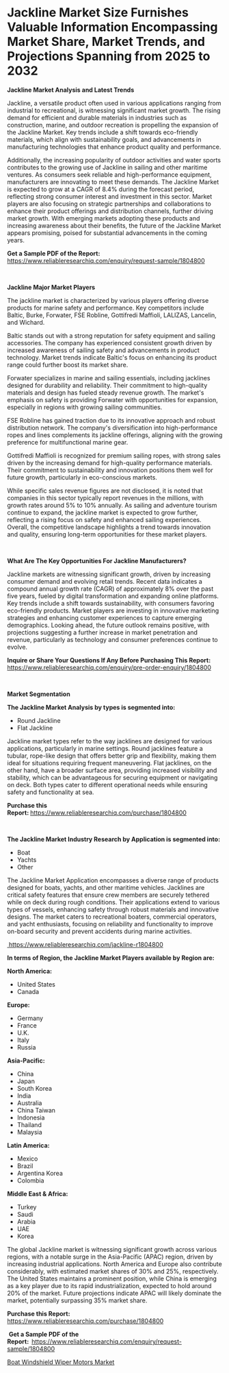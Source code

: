<p><h1>Jackline Market Size Furnishes Valuable Information Encompassing Market Share, Market Trends, and Projections Spanning from 2025 to 2032</h1></p><p><strong>Jackline Market Analysis and Latest Trends</strong></p>
<p><p>Jackline, a versatile product often used in various applications ranging from industrial to recreational, is witnessing significant market growth. The rising demand for efficient and durable materials in industries such as construction, marine, and outdoor recreation is propelling the expansion of the Jackline Market. Key trends include a shift towards eco-friendly materials, which align with sustainability goals, and advancements in manufacturing technologies that enhance product quality and performance.</p><p>Additionally, the increasing popularity of outdoor activities and water sports contributes to the growing use of Jackline in sailing and other maritime ventures. As consumers seek reliable and high-performance equipment, manufacturers are innovating to meet these demands. The Jackline Market is expected to grow at a CAGR of 8.4% during the forecast period, reflecting strong consumer interest and investment in this sector. Market players are also focusing on strategic partnerships and collaborations to enhance their product offerings and distribution channels, further driving market growth. With emerging markets adopting these products and increasing awareness about their benefits, the future of the Jackline Market appears promising, poised for substantial advancements in the coming years.</p></p>
<p><strong>Get a Sample PDF of the Report:&nbsp;</strong> <a href="https://www.reliableresearchiq.com/enquiry/request-sample/1804800?utm_campaign=2462&utm_medium=2&utm_source=Github&utm_content=ia&utm_term=18022025&utm_id=jackline">https://www.reliableresearchiq.com/enquiry/request-sample/1804800</a></p>
<p>&nbsp;</p>
<p><strong>Jackline Major Market Players</strong></p>
<p><p>The jackline market is characterized by various players offering diverse products for marine safety and performance. Key competitors include Baltic, Burke, Forwater, FSE Robline, Gottifredi Maffioli, LALIZAS, Lancelin, and Wichard. </p><p>Baltic stands out with a strong reputation for safety equipment and sailing accessories. The company has experienced consistent growth driven by increased awareness of sailing safety and advancements in product technology. Market trends indicate Baltic's focus on enhancing its product range could further boost its market share.</p><p>Forwater specializes in marine and sailing essentials, including jacklines designed for durability and reliability. Their commitment to high-quality materials and design has fueled steady revenue growth. The market's emphasis on safety is providing Forwater with opportunities for expansion, especially in regions with growing sailing communities.</p><p>FSE Robline has gained traction due to its innovative approach and robust distribution network. The company's diversification into high-performance ropes and lines complements its jackline offerings, aligning with the growing preference for multifunctional marine gear.</p><p>Gottifredi Maffioli is recognized for premium sailing ropes, with strong sales driven by the increasing demand for high-quality performance materials. Their commitment to sustainability and innovation positions them well for future growth, particularly in eco-conscious markets.</p><p>While specific sales revenue figures are not disclosed, it is noted that companies in this sector typically report revenues in the millions, with growth rates around 5% to 10% annually. As sailing and adventure tourism continue to expand, the jackline market is expected to grow further, reflecting a rising focus on safety and enhanced sailing experiences. Overall, the competitive landscape highlights a trend towards innovation and quality, ensuring long-term opportunities for these market players.</p></p>
<p>&nbsp;</p>
<p><strong>What Are The Key Opportunities For Jackline Manufacturers?</strong></p>
<p><p>Jackline markets are witnessing significant growth, driven by increasing consumer demand and evolving retail trends. Recent data indicates a compound annual growth rate (CAGR) of approximately 8% over the past five years, fueled by digital transformation and expanding online platforms. Key trends include a shift towards sustainability, with consumers favoring eco-friendly products. Market players are investing in innovative marketing strategies and enhancing customer experiences to capture emerging demographics. Looking ahead, the future outlook remains positive, with projections suggesting a further increase in market penetration and revenue, particularly as technology and consumer preferences continue to evolve.</p></p>
<p><strong>Inquire or Share Your Questions If Any Before Purchasing This Report:</strong> <a href="https://www.reliableresearchiq.com/enquiry/pre-order-enquiry/1804800?utm_campaign=2462&utm_medium=2&utm_source=Github&utm_content=ia&utm_term=18022025&utm_id=jackline">https://www.reliableresearchiq.com/enquiry/pre-order-enquiry/1804800</a></p>
<p>&nbsp;</p>
<p><strong>Market Segmentation</strong></p>
<p><strong>The Jackline Market Analysis by types is segmented into:</strong></p>
<p><ul><li>Round Jackline</li><li>Flat Jackline</li></ul></p>
<p><p>Jackline market types refer to the way jacklines are designed for various applications, particularly in marine settings. Round jacklines feature a tubular, rope-like design that offers better grip and flexibility, making them ideal for situations requiring frequent maneuvering. Flat jacklines, on the other hand, have a broader surface area, providing increased visibility and stability, which can be advantageous for securing equipment or navigating on deck. Both types cater to different operational needs while ensuring safety and functionality at sea.</p></p>
<p><strong>Purchase this Report:&nbsp;</strong><a href="https://www.reliableresearchiq.com/purchase/1804800?utm_campaign=2462&utm_medium=2&utm_source=Github&utm_content=ia&utm_term=18022025&utm_id=jackline">https://www.reliableresearchiq.com/purchase/1804800</a></p>
<p>&nbsp;</p>
<p><strong>The Jackline Market Industry Research by Application is segmented into:</strong></p>
<p><ul><li>Boat</li><li>Yachts</li><li>Other</li></ul></p>
<p><p>The Jackline Market Application encompasses a diverse range of products designed for boats, yachts, and other maritime vehicles. Jacklines are critical safety features that ensure crew members are securely tethered while on deck during rough conditions. Their applications extend to various types of vessels, enhancing safety through robust materials and innovative designs. The market caters to recreational boaters, commercial operators, and yacht enthusiasts, focusing on reliability and functionality to improve on-board security and prevent accidents during marine activities.</p></p>
<p><a href="https://www.reliableresearchiq.com/jackline-r1804800?utm_campaign=2462&utm_medium=2&utm_source=Github&utm_content=ia&utm_term=18022025&utm_id=jackline">&nbsp;https://www.reliableresearchiq.com/jackline-r1804800</a></p>
<p><strong>In terms of Region, the Jackline Market Players available by Region are:</strong></p>
<p>
    <p> <strong> North America: </strong>
        <ul>
            <li>United States</li>
            <li>Canada</li>
        </ul>
        </p> 
    <p> <strong> Europe: </strong>
        <ul>
            <li>Germany</li>
            <li>France</li>
            <li>U.K.</li>
            <li>Italy</li>
            <li>Russia</li>
        </ul>
        </p> 
    <p> <strong> Asia-Pacific: </strong>
        <ul>
            <li>China</li>
            <li>Japan</li>
            <li>South Korea</li>
            <li>India</li>
            <li>Australia</li>
            <li>China Taiwan</li>
            <li>Indonesia</li>
            <li>Thailand</li>
            <li>Malaysia</li>
        </ul>
        </p> 
    <p> <strong> Latin America: </strong>
        <ul>
            <li>Mexico</li>
            <li>Brazil</li>
            <li>Argentina Korea</li>
            <li>Colombia</li>
        </ul>
        </p> 
    <p> <strong> Middle East & Africa: </strong>
        <ul>
            <li>Turkey</li>
            <li>Saudi</li>
            <li>Arabia</li>
            <li>UAE</li>
            <li>Korea</li>
        </ul>
    </p>
    </p>
<p><p>The global Jackline market is witnessing significant growth across various regions, with a notable surge in the Asia-Pacific (APAC) region, driven by increasing industrial applications. North America and Europe also contribute considerably, with estimated market shares of 30% and 25%, respectively. The United States maintains a prominent position, while China is emerging as a key player due to its rapid industrialization, expected to hold around 20% of the market. Future projections indicate APAC will likely dominate the market, potentially surpassing 35% market share.</p></p>
<p><strong>Purchase this Report: </strong><a href="https://www.reliableresearchiq.com/purchase/1804800?utm_campaign=2462&utm_medium=2&utm_source=Github&utm_content=ia&utm_term=18022025&utm_id=jackline">https://www.reliableresearchiq.com/purchase/1804800</a></p>
<p>&nbsp;<strong>Get a Sample PDF of the Report:&nbsp;&nbsp;</strong><a href="https://www.reliableresearchiq.com/enquiry/request-sample/1804800?utm_campaign=2462&utm_medium=2&utm_source=Github&utm_content=ia&utm_term=18022025&utm_id=jackline">https://www.reliableresearchiq.com/enquiry/request-sample/1804800</a></p>
<p><strong></strong></p>
<p><p><a href="https://github.com/mathastilley812967/Market-Research-Report-List-1/blob/main/boat-windshield-wiper-motors-market.md?utm_campaign=2462&utm_medium=2&utm_source=Github&utm_content=ia&utm_term=18022025&utm_id=jackline">Boat Windshield Wiper Motors Market</a></p></p>
